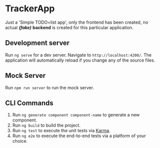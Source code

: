# TrackerApp

Just a 'Simple TODO=list app', only the frontend has been created, no actual ***(fake)*** **backend** is created for this particular application.

## Development server

Run `ng serve` for a dev server. Navigate to `http://localhost:4200/`. The application will automatically reload if you change any of the source files.

## Mock Server

Run  `npm run server` to run the mock server.

## CLI Commands

1) Run `ng generate component component-name` to generate a new component.
2) Run `ng build` to build the project.
3) Run `ng test` to execute the unit tests via [Karma](https://karma-runner.github.io).
4) Run `ng e2e` to execute the end-to-end tests via a platform of your choice. 

